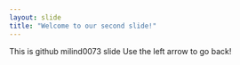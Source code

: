 ```yaml
---
layout: slide
title: "Welcome to our second slide!"
---
```

This is github milind0073 slide
Use the left arrow to go back!
